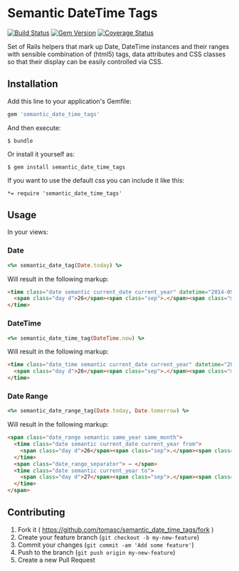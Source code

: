 # Semantic DateTime Tags

[![Build Status](https://travis-ci.org/tomasc/semantic_date_time_tags.svg)](https://travis-ci.org/tomasc/semantic_date_time_tags) [![Gem Version](https://badge.fury.io/rb/semantic_date_time_tags.svg)](http://badge.fury.io/rb/semantic_date_time_tags) [![Coverage Status](https://img.shields.io/coveralls/tomasc/semantic_date_time_tags.svg)](https://coveralls.io/r/tomasc/semantic_date_time_tags)

Set of Rails helpers that mark up Date, DateTime instances and their ranges with sensible combination of (html5) tags, data attributes and CSS classes so that their display can be easily controlled via CSS.

## Installation

Add this line to your application's Gemfile:

```Ruby
gem 'semantic_date_time_tags'
```

And then execute:

```
$ bundle
```

Or install it yourself as:

```
$ gem install semantic_date_time_tags
```

If you want to use the default css you can include it like this:
```
*= require 'semantic_date_time_tags'
```

## Usage

In your views:

### Date

```Ruby
<%= semantic_date_tag(Date.today) %>
```

Will result in the following markup:

```HTML
<time class="date semantic current_date current_year" datetime="2014-09-26">
  <span class="day d">26</span><span class="sep">.</span><span class="month m">9</span><span class="sep">.</span><span class="year Y">2014</span>
</time>
```

### DateTime

```Ruby
<%= semantic_date_time_tag(DateTime.now) %>
```

Will result in the following markup:

```HTML
<time class="date_time semantic current_date current_year" datetime="2014-09-26T15:35:56+02:00">
  <span class="day d">26</span><span class="sep">.</span><span class="month m">9</span><span class="sep">.</span><span class="year Y">2014</span> <span class="hours H">15</span><span class="sep">:</span><span class="minutes M">35</span>
</time>
```

### Date Range

```Ruby
<%= semantic_date_range_tag(Date.today, Date.tomorrow) %>
```

Will result in the following markup:

```HTML
<span class="date_range semantic same_year same_month">
  <time class="date semantic current_date current_year from">
    <span class="day d">26</span><span class="sep">.</span><span class="month m">9</span><span class="sep">.</span><span class="year Y">2014</span>
  </time>
  <span class="date_range_separator"> – </span>
  <time class="date semantic current_year to">
    <span class="day d">27</span><span class="sep">.</span><span class="month m">9</span><span class="sep">.</span><span class="year Y">2014</span>
  </time>
</span>
```

## Contributing

1. Fork it ( https://github.com/tomasc/semantic_date_time_tags/fork )
2. Create your feature branch (`git checkout -b my-new-feature`)
3. Commit your changes (`git commit -am 'Add some feature'`)
4. Push to the branch (`git push origin my-new-feature`)
5. Create a new Pull Request
